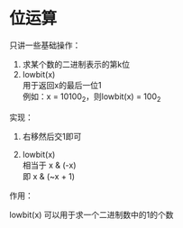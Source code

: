 # 位运算

只讲一些基础操作：  

1. 求某个数的二进制表示的第k位  
2. lowbit(x)  
    用于返回x的最后一位1  
    例如：x = $10100_2$，则lowbit(x) = $100_2$  

实现：  

1. 右移然后交1即可  

2. lowbit(x)  
    相当于 x & (-x)  
    即 x & (~x + 1)  

作用：  

lowbit(x) 可以用于求一个二进制数中的1的个数  
